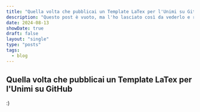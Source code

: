 ```yaml
---
title: "Quella volta che pubblicai un Template LaTex per l'Unimi su GitHub"
description: "Questo post è vuoto, ma l'ho lasciato così da vederlo e ricordarmi di scriverlo/completarlo/iniziarlo"
date: 2024-08-13
showDate: true
draft: false
layout: "single"
type: "posts"
tags:
  - blog
---
```


## Quella volta che pubblicai un Template LaTex per l'Unimi su GitHub

:)